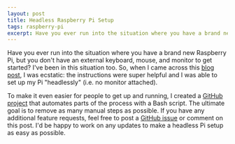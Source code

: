 ```yaml
---
layout: post
title: Headless Raspberry Pi Setup
tags: raspberry-pi
excerpt: Have you ever run into the situation where you have a brand new Raspberry Pi, but you don't have an external keyboard, mouse, and monitor to get started? I've been in this situation too....
---
```


Have you ever run into the situation where you have a brand new Raspberry Pi, but you don't have an external keyboard, mouse, and monitor to get started? I've been in this situation too. So, when I came across this [blog post](https://www.losant.com/blog/getting-started-with-the-raspberry-pi-zero-w-without-a-monitor), I was ecstatic: the instructions were super helpful and I was able to set up my Pi "headlessly" (i.e. no monitor attached).

To make it even easier for people to get up and running, I created a [GitHub project](https://github.com/drejkim/rpi-setup) that automates parts of the process with a Bash script. The ultimate goal is to remove as many manual steps as possible. If you have any additional feature requests, feel free to post a [GitHub issue](https://github.com/drejkim/rpi-setup/issues) or comment on this post. I'd be happy to work on any updates to make a headless Pi setup as easy as possible.